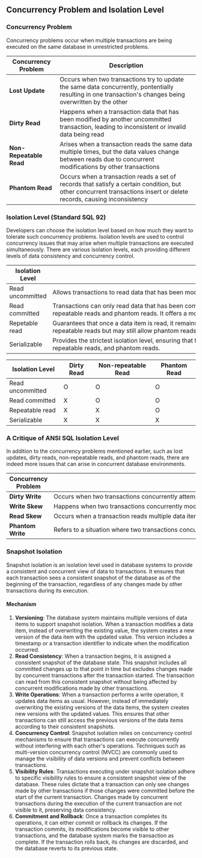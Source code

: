 ## **Concurrency Problem and Isolation Level**

### **Concurrency Problem**

Concurrency problems occur when multiple transactions are being executed on the same database in unrestricted problems.

| **Concurrency Problem** | **Description** |
| --- | --- |
| **Lost Update** | Occurs when two transactions try to update the same data concurrently, pontentially resulting in one transaction's changes being overwritten by the other |
| **Dirty Read** | Happens when a transaction data that has been modified by another uncommitted transaction, leading to inconsistent or invalid data being read |
| **Non-Repeatable Read** | Arises when a transaction reads the same data multiple times, but the data values change between reads due to concurrent modifications by other transactions |
| **Phantom Read** | Occurs when a transaction reads a set of records that satisfy a certain condition, but other concurrent transactions insert or delete records, causing inconsistency |

### **Isolation Level (Standard SQL 92)**

Developers can choose the isolation level based on how much they want to tolerate such concurrency problems. Isolation levels are used to control concurrency issues that may arise when multiple transactions are executed simultaneously. There are various isolation levels, each providing different levels of data consistency and concurrency control.

| **Isolation Level** | **Description** |
| --- | --- |
| Read uncommitted | Allows transactions to read data that has been modified by other transactions but not yet committed. This level provides the lowest degree of isolation and offers minimal data consistency guarantees. |
| Read committed | Transactions can only read data that has been committed by other transactions. This level prevents dirty reads but still allows non-repeatable reads and phantom reads. It offers a moderate level of isolation and data consistency. |
| Repetable read | Guarantees that once a data item is read, it remains unchanged for the duration of the transaction. This level prevents dirty reads and non-repeatable reads but may still allow phantom reads. It offers a higher level of isolation. |
| Serializable | Provides the strictest isolation level, ensuring that transactions execute as if they were running sequentially, one after another. This level prevents all concurrency anomalies, including dirty reads, non-repeatable reads, and phantom reads. |

| **Isolation Level** | **Dirty Read** | **Non-repeatable Read** | **Phantom Read** |
| --- | --- | --- | --- |
| Read uncommitted | O | O | O |
| Read committed | X | O | O |
| Repeatable read | X | X | O |
| Serializable | X | X | X |

### **A Critique of ANSI SQL Isolation Level**

In addition to the concurrency problems mentioned earlier, such as lost updates, dirty reads, non-repeatable reads, and phantom reads, there are indeed more issues that can arise in concurrent database environments.

| **Concurrency Problem** | **Description** |
| --- | --- |
| **Dirty Write** | Occurs when two transactions concurrently attempt to modify the same data item, and both transactions commit their changes without being aware of each other's modifications. |
| **Write Skew** | Happens when two transactions concurrently modify related but distinct data items, leading to an inconsistent state that would not have occurred if the transactions had been executed serially. |
| **Read Skew** | Occurs when a transaction reads multiple data items within a single query, and the data items become inconsistent due to concurrent modifications by other transactions between the reads. |
| **Phantom Write** | Refers to a situation where two transactions concurrently insert new data records into a database, and both transactions commit their insertions without being aware of each other's additions. |

### **Snapshot Isolation**

Snapshot isolation is an isolation level used in database systems to provide a consistent and concurrent view of data to transactions. It ensures that each transaction sees a consistent snapshot of the database as of the beginning of the transaction, regardless of any changes made by other transactions during its execution.

#### **Mechanism**

1.  **Versioning**: The database system maintains multiple versions of data items to support snapshot isolation. When a transaction modifies a data item, instead of overwriting the existing value, the system creates a new version of the data item with the updated value. This version includes a timestamp or a transaction identifier to indicate when the modification occurred.
2.  **Read Consistency**: When a transaction begins, it is assigned a consistent snapshot of the database state. This snapshot includes all committed changes up to that point in time but excludes changes made by concurrent transactions after the transaction started. The transaction can read from this consistent snapshot without being affected by concurrent modifications made by other transactions.
3.  **Write Operations**: When a transaction performs a write operation, it updates data items as usual. However, instead of immediately overwriting the existing versions of the data items, the system creates new versions with the updated values. This ensures that other transactions can still access the previous versions of the data items according to their consistent snapshots.
4.  **Concurrency Control**: Snapshot isolation relies on concurrency control mechanisms to ensure that transactions can execute concurrently without interfering with each other's operations. Techniques such as multi-version concurrency control (MVCC) are commonly used to manage the visibility of data versions and prevent conflicts between transactions.
5.  **Visibility Rules**: Transactions executing under snapshot isolation adhere to specific visibility rules to ensure a consistent snapshot view of the database. These rules dictate that a transaction can only see changes made by other transactions if those changes were committed before the start of the current transaction. Changes made by concurrent transactions during the execution of the current transaction are not visible to it, preserving data consistency.
6.  **Commitment and Rollback**: Once a transaction completes its operations, it can either commit or rollback its changes. If the transaction commits, its modifications become visible to other transactions, and the database system marks the transaction as complete. If the transaction rolls back, its changes are discarded, and the database reverts to its previous state.
